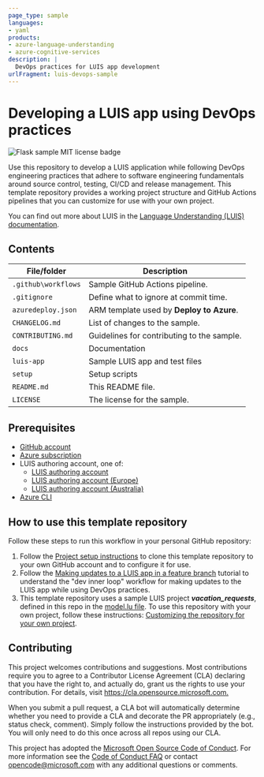 ```yaml
---
page_type: sample
languages:
- yaml
products:
- azure-language-understanding
- azure-cognitive-services
description: |
  DevOps practices for LUIS app development
urlFragment: luis-devops-sample
---
```


# Developing a LUIS app using DevOps practices

![Flask sample MIT license badge](https://img.shields.io/badge/license-MIT-green.svg)

<!-- 
Guidelines on README format: https://review.docs.microsoft.com/help/onboard/admin/samples/concepts/readme-template?branch=master

Guidance on onboarding samples to docs.microsoft.com/samples: https://review.docs.microsoft.com/help/onboard/admin/samples/process/onboarding?branch=master

Taxonomies for products and languages: https://review.docs.microsoft.com/new-hope/information-architecture/metadata/taxonomies?branch=master
-->

Use this repository to develop a LUIS application while following DevOps engineering practices that adhere to software engineering fundamentals around source control, testing, CI/CD and release management. This template repository provides a working project structure and GitHub Actions pipelines that you can customize for use with your own project.

You can find out more about LUIS in the [Language Understanding (LUIS) documentation](https://docs.microsoft.com/azure/cognitive-services/luis/).

## Contents

| File/folder        | Description                                |
|--------------------|--------------------------------------------|
| `.github\workflows`| Sample GitHub Actions pipeline.            |
| `.gitignore`       | Define what to ignore at commit time.      |
| `azuredeploy.json` | ARM template used by **Deploy to Azure**.  |
| `CHANGELOG.md`     | List of changes to the sample.             |
| `CONTRIBUTING.md`  | Guidelines for contributing to the sample. |
| `docs`             | Documentation                              |
| `luis-app`         | Sample LUIS app and test files             |
| `setup`            | Setup scripts                              |
| `README.md`        | This README file.                          |
| `LICENSE`          | The license for the sample.                |

## Prerequisites

- [GitHub account](https://github.com/join)
- [Azure subscription](https://azure.microsoft.com/free/)
- LUIS authoring account, one of:
  - [LUIS authoring account](https://www.luis.ai/home)
  - [LUIS authoring account (Europe)](https://eu.luis.ai/home)
  - [LUIS authoring account (Australia)](https://au.luis.ai/home)
- [Azure CLI](https://docs.microsoft.com/cli/azure/install-azure-cli?view=azure-cli-latest)

## How to use this template repository

Follow these steps to run this workflow in your personal GitHub repository:

1. Follow the [Project setup instructions](1-project-setup.md) to clone this template repository to your own GitHub account and to configure it for use.
2. Follow the [Making updates to a LUIS app in a feature branch](./docs/2-feature-branches-and-running-pipelines.md) tutorial to understand the "dev inner loop" workflow for making updates to the LUIS app while using DevOps practices.
3. This template repository uses a sample LUIS project ***vacation_requests***, defined in this repo in the [model.lu file](../luis-app/model.lu). To use this repository with your own project, follow these instructions: [Customizing the repository for your own project](./docs/3-customizing-own-project.md).

## Contributing

This project welcomes contributions and suggestions.  Most contributions require you to agree to a
Contributor License Agreement (CLA) declaring that you have the right to, and actually do, grant us
the rights to use your contribution. For details, visit <https://cla.opensource.microsoft.com.>

When you submit a pull request, a CLA bot will automatically determine whether you need to provide
a CLA and decorate the PR appropriately (e.g., status check, comment). Simply follow the instructions
provided by the bot. You will only need to do this once across all repos using our CLA.

This project has adopted the [Microsoft Open Source Code of Conduct](https://opensource.microsoft.com/codeofconduct/).
For more information see the [Code of Conduct FAQ](https://opensource.microsoft.com/codeofconduct/faq/) or
contact [opencode@microsoft.com](mailto:opencode@microsoft.com) with any additional questions or comments.
